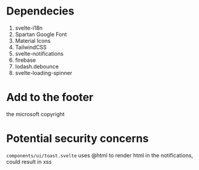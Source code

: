 # Dependecies
1. svelte-i18n
2. Spartan Google Font
3. Material Icons
4. TailwindCSS
5. svelte-notifications
6. firebase
7. lodash.debounce
8. svelte-loading-spinner

# Add to the footer
the microsoft copyright

# Potential security concerns
`components/ui/toast.svelte` uses @html to render html in the notifications, could result in xss